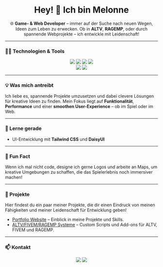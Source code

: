<h1 align="center">Hey! 👋 Ich bin Melonne</h1>
<p align="center">
    🌐 <b>Game- & Web Developer</b> – immer auf der Suche nach neuen Wegen, Ideen zum Leben zu erwecken. Ob in <b>ALTV</b>, <b>RAGEMP</b>, oder durch spannende Webprojekte – ich entwickle mit Leidenschaft!
</p>

---

### 👨‍💻 Technologien & Tools

<div align="center">
    <img src="https://img.shields.io/badge/Code-JavaScript-F7DF1E?style=for-the-badge&logo=javascript&logoColor=black">
    <img src="https://img.shields.io/badge/Code-C%23-239120?style=for-the-badge&logo=csharp&logoColor=white">
    <img src="https://img.shields.io/badge/HTML-E34F26?style=for-the-badge&logo=html5&logoColor=white">
    <img src="https://img.shields.io/badge/CSS-1572B6?style=for-the-badge&logo=css3&logoColor=white">
</div>

<div align="center">
    <img src="https://img.shields.io/badge/Framework-Tailwind%20CSS-06B6D4?style=for-the-badge&logo=tailwindcss&logoColor=white">
    <img src="https://img.shields.io/badge/Library-DaisyUI-5A67D8?style=for-the-badge&logoColor=white">
</div>

---

### 💡 Was mich antreibt
Ich liebe es, spannende Projekte umzusetzen und dabei clevere Lösungen für kreative Ideen zu finden. Mein Fokus liegt auf **Funktionalität**, **Performance** und einer **smoothen User-Experience** – ob im Spiel oder im Web.

---

### 🌱 Lerne gerade
- UI-Entwicklung mit **Tailwind CSS** und **DaisyUI**

---

### 👾 Fun Fact
Wenn ich mal nicht code, designe ich gerne Logos und arbeite an Maps, um kreative Umgebungen zu schaffen, die das Spielerlebnis noch immersiver machen!

---

### 🚀 Projekte
Hier findest du ein paar meiner Projekte, die dir einen Eindruck von meinen Fähigkeiten und meiner Leidenschaft für Entwicklung geben! 

- [Portfolio Website](https://melxnne.github.io) – Einblick in meine Projekte und Skills.
- [ALTV/FIVEM/RAGEMP Systeme](https://discord.gg/pDtDNp9AfX) – Custom Scripts und Add-ons für ALTV, FIVEM und RAGEMP.

---

### 📫 Kontakt
<div align="center">
    <a href="https://github.com/melxnne"><img src="https://img.shields.io/badge/GitHub-melxnne-181717?style=for-the-badge&logo=github"></a>
    <a href="https://discord.gg/pDtDNp9AfX"><img src="https://img.shields.io/badge/Discord-melonne-5865F2?style=for-the-badge&logo=discord&logoColor=white"></a>
</div>
